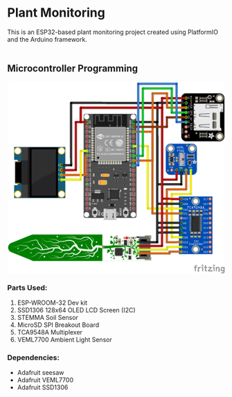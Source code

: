 
<h1>Plant Monitoring</h1>
   
<div>
  This is an ESP32-based plant monitoring project created using PlatformIO and the Arduino framework.
  <br/><br/>
</div>

<h2>Microcontroller Programming</h2>
<div align="center">
  <img src="PinLayout.png" alt="Pin Layout" align=center width=500px></img>
</div>

<div>
  <h3>Parts Used:</h3>
  <ol>
    <li>ESP-WROOM-32 Dev kit</li>
    <li>SSD1306 128x64 OLED LCD Screen (I2C)</li>
    <li>STEMMA Soil Sensor</li>
    <li>MicroSD SPI Breakout Board</li>
    <li>TCA9548A Multiplexer</li>
    <li>VEML7700 Ambient Light Sensor</li>
  </ol>

  <h3>Dependencies:</h3>
  <ul>
    <li>Adafruit seesaw</li>
    <li>Adafruit VEML7700</li>
    <li>Adafruit SSD1306</li>
  </ul>
</div>
